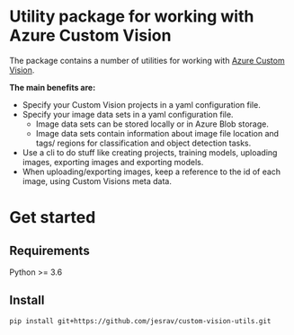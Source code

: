 # Utility package for working with Azure Custom Vision
The package contains a number of utilities for working with [Azure Custom Vision](https://docs.microsoft.com/en-us/azure/cognitive-services/custom-vision-service/).

**The main benefits are:**
- Specify your Custom Vision projects in a yaml configuration file.
- Specify your image data sets in a yaml configuration file.
    - Image data sets can be stored locally or in Azure Blob storage.
    - Image data sets contain information about image file location and tags/ regions for classification and object detection tasks.
- Use a cli to do stuff like creating projects, training models, uploading images, exporting images and exporting models.
- When uploading/exporting images, keep a reference to the id of each image, using Custom Visions meta data. 

# Get started

## Requirements
Python >= 3.6

## Install
````bash 
pip install git+https://github.com/jesrav/custom-vision-utils.git
````

